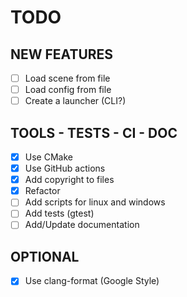 # TODO

## NEW FEATURES

- [ ] Load scene from file
- [ ] Load config from file
- [ ] Create a launcher (CLI?)

## TOOLS - TESTS - CI - DOC

- [X] Use CMake
- [X] Use GitHub actions
- [x] Add copyright to files
- [X] Refactor
- [ ] Add scripts for linux and windows
- [ ] Add tests (gtest)
- [ ] Add/Update documentation

## OPTIONAL

- [x] Use clang-format (Google Style)
